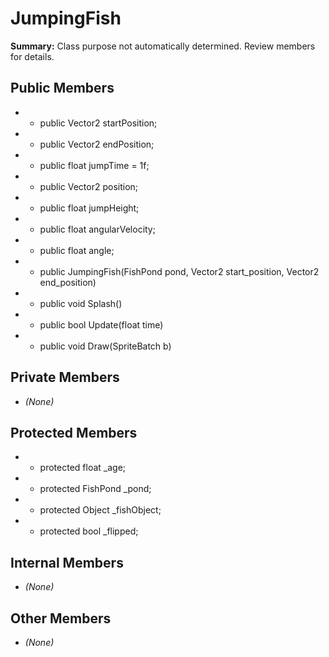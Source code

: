 # JumpingFish

**Summary:** Class purpose not automatically determined. Review members for details.

## Public Members
- - public Vector2 startPosition;
- - public Vector2 endPosition;
- - public float jumpTime = 1f;
- - public Vector2 position;
- - public float jumpHeight;
- - public float angularVelocity;
- - public float angle;
- - public JumpingFish(FishPond pond, Vector2 start_position, Vector2 end_position)
- - public void Splash()
- - public bool Update(float time)
- - public void Draw(SpriteBatch b)

## Private Members
- *(None)*

## Protected Members
- - protected float _age;
- - protected FishPond _pond;
- - protected Object _fishObject;
- - protected bool _flipped;

## Internal Members
- *(None)*

## Other Members
- *(None)*
